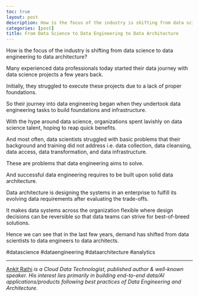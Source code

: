 ```yaml
---
toc: true
layout: post
description: How is the focus of the industry is shifting from data science to data engineering to data architecture?
categories: [post]
title: From Data Science to Data Engineering to Data Architecture
---
```


How is the focus of the industry is shifting from data science to data engineering to data architecture?

Many experienced data professionals today started their data journey with data science projects a few years back. 

Initially, they struggled to execute these projects due to a lack of proper foundations. 

So their journey into data engineering began when they undertook data engineering tasks to build foundations and infrastructure.

With the hype around data science, organizations spent lavishly on data science talent, hoping to reap quick benefits. 

And most often, data scientists struggled with basic problems that their background and training did not address i.e. data collection, data cleansing, data access, data transformation, and data infrastructure.

These are problems that data engineering aims to solve.

And successful data engineering requires to be built upon solid data architecture. 

Data architecture is designing the systems in an enterprise to fulfill its evolving data requirements after evaluating the trade-offs.

It makes data systems across the organization flexible where design decisions can be reversible so that data teams can strive for best-of-breed solutions.

Hence we can see that in the last few years, demand has shifted from data scientists to data engineers to data architects.

#datascience #dataengineering #dataarchitecture #analytics

*****

[Ankit Rathi](https://www.ankitrathi.com/) *is a Cloud Data Technologist,
published author & well-known speaker. His interest lies primarily in building
end-to-end data/AI applications/products following best practices of Data Engineering
and Architecture.*
